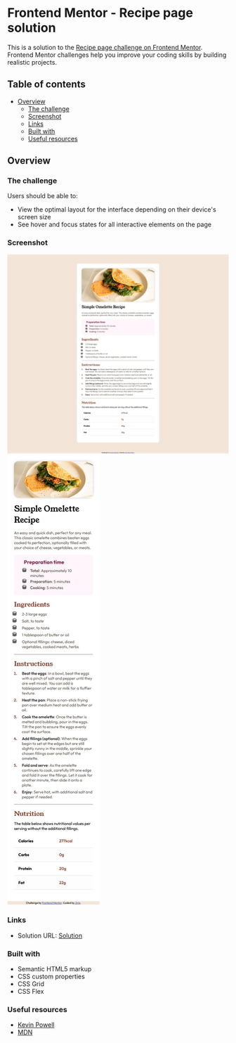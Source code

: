 # Frontend Mentor - Recipe page solution

This is a solution to the [Recipe page challenge on Frontend Mentor](https://www.frontendmentor.io/challenges/recipe-page-KiTsR8QQKm). Frontend Mentor challenges help you improve your coding skills by building realistic projects. 

## Table of contents

- [Overview](#overview)
  - [The challenge](#the-challenge)
  - [Screenshot](#screenshot)
  - [Links](#links)
  - [Built with](#built-with)
  - [Useful resources](#useful-resources)



## Overview

### The challenge

Users should be able to:

- View the optimal layout for the interface depending on their device's screen size
- See hover and focus states for all interactive elements on the page

### Screenshot

![desktop](./screenshots/solution-desktop.png)
![mobile](./screenshots/solution-mobile.png) 



### Links

- Solution URL: [Solution](https://jirip1.github.io/Frontendmentor/recipe-page) 


### Built with

- Semantic HTML5 markup
- CSS custom properties
- CSS Grid
- CSS Flex


### Useful resources

- [Kevin Powell](https://www.youtube.com/@KevinPowell)
- [MDN](https://developer.mozilla.org/en-US/)